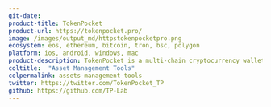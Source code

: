 ```yaml
---
git-date:
product-title: TokenPocket
product-url: https://tokenpocket.pro/
image: /images/output_md/httpstokenpocketpro.png
ecosystem: eos, ethereum, bitcoin, tron, bsc, polygon
platform: ios, android, windows, mac
product-description: TokenPocket is a multi-chain cryptocurrency wallet on both mobile and desktop with built in dApp browsers.
coltitle:  "Asset Management Tools"
colpermalink: assets-management-tools
twitter: https://twitter.com/TokenPocket_TP
github: https://github.com/TP-Lab
---
```

